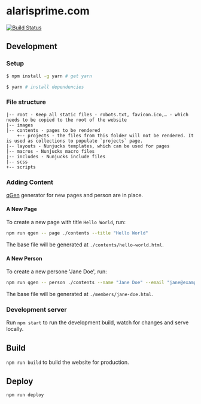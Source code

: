 # alarisprime.com

[![Build Status](https://travis-ci.org/alarisprime/alarisprime.com.svg?branch=master)](https://travis-ci.org/alarisprime/alarisprime.com)


## Development

### Setup

```bash
$ npm install -g yarn # get yarn

$ yarn # install dependencies
```

### File structure

	|-- root - Keep all static files - robots.txt, favicon.ico,… - which needs to be copied to the root of the website
	|-- images
	|-- contents - pages to be rendered
		+-- projects - the files from this folder will not be rendered. It is used as collections to populate `projects` page.
	|-- layouts - Nunjucks templates, which can be used for pages
	|-- macros - Nunjucks macro files
	|-- includes - Nunjucks include files
	|-- scss
	+-- scripts

### Adding Content

[qGen](https://github.com/alarisprime/qgen) generator for new pages and person are in place.

#### A New Page

To create a new page with title `Hello World`, run:

```bash
npm run qgen -- page ./contents --title "Hello World"
```

The base file will be generated at `./contents/hello-world.html`.

#### A New Person

To create a new persone 'Jane Doe', run:

```bash
npm run qgen -- person ./contents --name "Jane Doe" --email "jane@example.com"
```

The base file will be generated at `./members/jane-doe.html`.

### Development server

Run `npm start` to run the development build, watch for changes and serve locally.

## Build

`npm run build` to build the website for production.

## Deploy

`npm run deploy`

